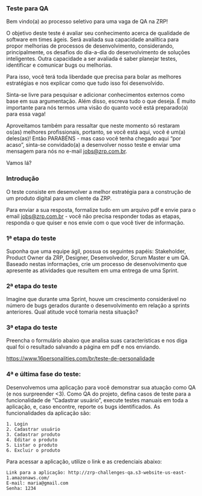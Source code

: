 ### Teste para QA

Bem vindo(a) ao processo seletivo para uma vaga de QA na ZRP!

O objetivo deste teste é avaliar seu conhecimento acerca de qualidade de software em times ágeis. Será avaliada sua capacidade analítica para propor melhorias de processos de desenvolvimento, considerando, principalmente, os desafios do dia-a-dia do desenvolvimento de soluções inteligentes. Outra capacidade a ser avaliada é saber planejar testes, identificar e comunicar bugs ou melhorias.

Para isso, você terá toda liberdade que precisa para bolar as melhores estratégias e nos explicar como que tudo isso foi desenvolvido.

Sinta-se livre para pesquisar e adicionar conhecimentos externos como base em sua argumentação. Além disso, escreva tudo o que deseja. É muito importante para nós termos uma visão do quanto você está preparado(a) para essa vaga!

Aproveitamos também para ressaltar que neste momento só restaram os(as) melhores profissionais, portanto, se você está aqui, você é um(a) deles(as)! Então PARABÉNS - mas caso você tenha chegado aqui “por acaso”, sinta-se convidado(a) a desenvolver nosso teste e enviar uma mensagem para nós no e-mail jobs@zrp.com.br.

Vamos lá?

### Introdução

O teste consiste em desenvolver a melhor estratégia para a construção de um produto digital para um cliente da ZRP.

Para enviar a sua resposta, formalize tudo em um arquivo pdf e envie para o email jobs@zrp.com.br - você não precisa responder todas as etapas, responda o que quiser e nos envie com o que você tiver de informação.

### 1ª etapa do teste

Suponha que uma equipe ágil, possua os seguintes papéis: Stakeholder, Product Owner da ZRP, Designer, Desenvolvedor, Scrum Master e um QA. Baseado nestas informações, crie um processo de desenvolvimento que apresente as atividades que resultem em uma entrega de uma Sprint.

### 2ª etapa do teste

Imagine que durante uma Sprint, houve um crescimento considerável no número de bugs gerados durante o desenvolvimento em relação a sprints anteriores. Qual atitude você tomaria nesta situação?

### 3ª etapa do teste

Preencha o formulário abaixo que analisa suas características e nos diga qual foi o resultado salvando a página em pdf e nos enviando.

<https://www.16personalities.com/br/teste-de-personalidade>

### 4ª e última fase do teste:

Desenvolvemos  uma aplicação para você demonstrar sua atuação como QA (e nos surpreender <3). Como QA do projeto, defina casos de teste para a funcionalidade de “Cadastrar usuário”, execute testes manuais em toda a aplicação, e, caso encontre, reporte os bugs identificados. As funcionalidades da aplicação são:

    1. Login
    2. Cadastrar usuário
    3. Cadastrar produto
    4. Editar o produto
    5. Listar o produto
    6. Excluir o produto

Para acessar a aplicação, utilize o link e as credenciais abaixo:

    Link para a aplicação: http://zrp-challenges-qa.s3-website-us-east-1.amazonaws.com/
    E-mail: maria@gmail.com
    Senha: 1234
